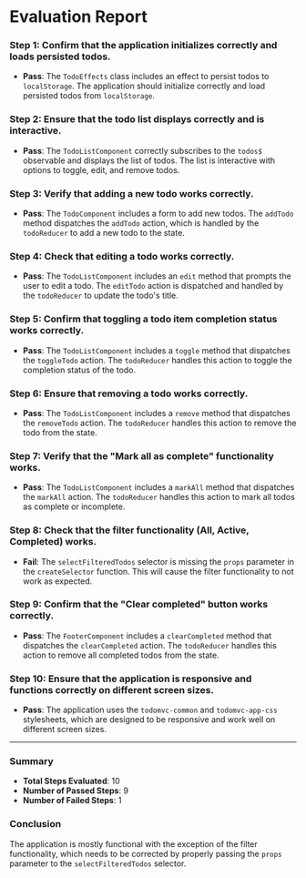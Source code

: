 # Evaluation Report

### Step 1: Confirm that the application initializes correctly and loads persisted todos.
- **Pass**: The `TodoEffects` class includes an effect to persist todos to `localStorage`. The application should initialize correctly and load persisted todos from `localStorage`.

### Step 2: Ensure that the todo list displays correctly and is interactive.
- **Pass**: The `TodoListComponent` correctly subscribes to the `todos$` observable and displays the list of todos. The list is interactive with options to toggle, edit, and remove todos.

### Step 3: Verify that adding a new todo works correctly.
- **Pass**: The `TodoComponent` includes a form to add new todos. The `addTodo` method dispatches the `addTodo` action, which is handled by the `todoReducer` to add a new todo to the state.

### Step 4: Check that editing a todo works correctly.
- **Pass**: The `TodoListComponent` includes an `edit` method that prompts the user to edit a todo. The `editTodo` action is dispatched and handled by the `todoReducer` to update the todo's title.

### Step 5: Confirm that toggling a todo item completion status works correctly.
- **Pass**: The `TodoListComponent` includes a `toggle` method that dispatches the `toggleTodo` action. The `todoReducer` handles this action to toggle the completion status of the todo.

### Step 6: Ensure that removing a todo works correctly.
- **Pass**: The `TodoListComponent` includes a `remove` method that dispatches the `removeTodo` action. The `todoReducer` handles this action to remove the todo from the state.

### Step 7: Verify that the "Mark all as complete" functionality works.
- **Pass**: The `TodoListComponent` includes a `markAll` method that dispatches the `markAll` action. The `todoReducer` handles this action to mark all todos as complete or incomplete.

### Step 8: Check that the filter functionality (All, Active, Completed) works.
- **Fail**: The `selectFilteredTodos` selector is missing the `props` parameter in the `createSelector` function. This will cause the filter functionality to not work as expected.

### Step 9: Confirm that the "Clear completed" button works correctly.
- **Pass**: The `FooterComponent` includes a `clearCompleted` method that dispatches the `clearCompleted` action. The `todoReducer` handles this action to remove all completed todos from the state.

### Step 10: Ensure that the application is responsive and functions correctly on different screen sizes.
- **Pass**: The application uses the `todomvc-common` and `todomvc-app-css` stylesheets, which are designed to be responsive and work well on different screen sizes.

---

### Summary
- **Total Steps Evaluated**: 10
- **Number of Passed Steps**: 9
- **Number of Failed Steps**: 1

### Conclusion
The application is mostly functional with the exception of the filter functionality, which needs to be corrected by properly passing the `props` parameter to the `selectFilteredTodos` selector.